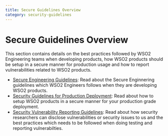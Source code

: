 ```yaml
---
title: Secure Guidelines Overview
category: security-guidelines
---
```


# Secure Guidelines Overview
This section contains details on the best practices followed by WSO2 Engineering teams when developing products, how WSO2 products should be setup in a secure manner for production usage and how to report vulnerabilities related to WSO2 products.

* [Secure Engineering Guidelines]({{#base_path#}}/security-guidelines/secure-engineering-guidelines/): Read about the Secure Enginnering guidelines which WSO2 Engineers follows when they are developing WSO2 products.
* [Security Guidelines for Production Deployment]({{#base_path#}}/security-guidelines/security-guidelines-for-production-deployment/): Read about how to setup WSO2 products in a secure manner for your production grade deployment.
* [Security Vulnerability Reporting Guidelines]({{#base_path#}}/security-reporting/vulnerability-reporting-guidelines/): Read about how security researchers can disclose vulnerabilities or security issues to us and the best practices which needs to be followed when doing testing and reporting vulnerabilties.
